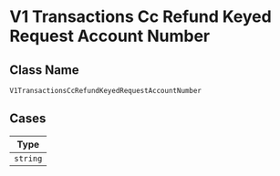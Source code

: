 
# V1 Transactions Cc Refund Keyed Request Account Number

## Class Name

`V1TransactionsCcRefundKeyedRequestAccountNumber`

## Cases

| Type |
|  --- |
| `string` |

